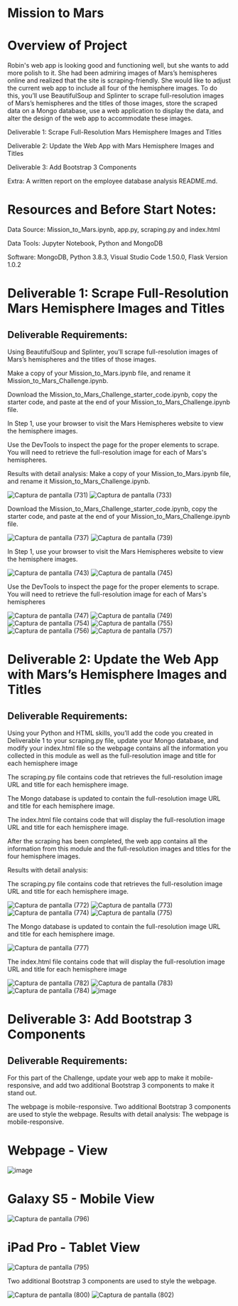 # Mission to Mars

# Overview of Project

Robin's web app is looking good and functioning well, but she wants to add more polish to it. She had been admiring images of Mars’s hemispheres online and realized that the site is scraping-friendly. She would like to adjust the current web app to include all four of the hemisphere images. To do this, you’ll use BeautifulSoup and Splinter to scrape full-resolution images of Mars’s hemispheres and the titles of those images, store the scraped data on a Mongo database, use a web application to display the data, and alter the design of the web app to accommodate these images.

Deliverable 1: Scrape Full-Resolution Mars Hemisphere Images and Titles

Deliverable 2: Update the Web App with Mars Hemisphere Images and Titles

Deliverable 3: Add Bootstrap 3 Components

Extra: A written report on the employee database analysis README.md.

# Resources and Before Start Notes:

Data Source: Mission_to_Mars.ipynb, app.py, scraping.py and index.html

Data Tools: Jupyter Notebook, Python and MongoDB

Software: MongoDB, Python 3.8.3, Visual Studio Code 1.50.0, Flask Version 1.0.2

# Deliverable 1: Scrape Full-Resolution Mars Hemisphere Images and Titles
## Deliverable Requirements:
Using BeautifulSoup and Splinter, you’ll scrape full-resolution images of Mars’s hemispheres and the titles of those images.

Make a copy of your Mission_to_Mars.ipynb file, and rename it Mission_to_Mars_Challenge.ipynb.

Download the Mission_to_Mars_Challenge_starter_code.ipynb, copy the starter code, and paste at the end of your Mission_to_Mars_Challenge.ipynb file.

In Step 1, use your browser to visit the Mars Hemispheres website to view the hemisphere images.

Use the DevTools to inspect the page for the proper elements to scrape. You will need to retrieve the full-resolution image for each of Mars's hemispheres.

Results with detail analysis:
Make a copy of your Mission_to_Mars.ipynb file, and rename it Mission_to_Mars_Challenge.ipynb.

![Captura de pantalla (731)](https://user-images.githubusercontent.com/86340630/136678227-c35c57ae-eacd-45f9-b206-05af9876f935.png)
![Captura de pantalla (733)](https://user-images.githubusercontent.com/86340630/136678240-a2a281b6-1573-48df-824f-2e60a410ca3b.png)

Download the Mission_to_Mars_Challenge_starter_code.ipynb, copy the starter code, and paste at the end of your Mission_to_Mars_Challenge.ipynb file.

![Captura de pantalla (737)](https://user-images.githubusercontent.com/86340630/136678522-9ebb01da-6234-4379-bc72-9c765c92cc11.png)
![Captura de pantalla (739)](https://user-images.githubusercontent.com/86340630/136679348-a8087666-6648-4e75-9461-81430974a33d.png)

In Step 1, use your browser to visit the Mars Hemispheres website to view the hemisphere images.

![Captura de pantalla (743)](https://user-images.githubusercontent.com/86340630/136709536-da24f014-5a9b-412d-957c-3371d51dac25.png)
![Captura de pantalla (745)](https://user-images.githubusercontent.com/86340630/136709593-6703f89d-8810-4248-83d6-55259fdc9ccb.png)

Use the DevTools to inspect the page for the proper elements to scrape. You will need to retrieve the full-resolution image for each of Mars's hemispheres

![Captura de pantalla (747)](https://user-images.githubusercontent.com/86340630/136709690-05125d78-3aee-42a0-a74a-1b254d773de5.png)
![Captura de pantalla (749)](https://user-images.githubusercontent.com/86340630/136709733-c6c64549-4d58-49f3-887c-7cdb0dc9e417.png)
![Captura de pantalla (754)](https://user-images.githubusercontent.com/86340630/136709827-07547c2d-b88d-456b-9a92-33707f81e731.png)
![Captura de pantalla (755)](https://user-images.githubusercontent.com/86340630/136709853-db04f436-cf9f-4620-a4af-72b488293a0d.png)
![Captura de pantalla (756)](https://user-images.githubusercontent.com/86340630/136709878-188cbf49-1b0d-41fb-b0c2-db43f87a4a40.png)
![Captura de pantalla (757)](https://user-images.githubusercontent.com/86340630/136709893-8b23d1c9-ed35-4d97-9196-bfd3d7c137ac.png)

# Deliverable 2: Update the Web App with Mars’s Hemisphere Images and Titles

## Deliverable Requirements:

Using your Python and HTML skills, you’ll add the code you created in Deliverable 1 to your scraping.py file, update your Mongo database, and modify your index.html file so the webpage contains all the information you collected in this module as well as the full-resolution image and title for each hemisphere image

The scraping.py file contains code that retrieves the full-resolution image URL and title for each hemisphere image.

The Mongo database is updated to contain the full-resolution image URL and title for each hemisphere image.

The index.html file contains code that will display the full-resolution image URL and title for each hemisphere image.

After the scraping has been completed, the web app contains all the information from this module and the full-resolution images and titles for the four hemisphere images.

Results with detail analysis:

The scraping.py file contains code that retrieves the full-resolution image URL and title for each hemisphere image.

![Captura de pantalla (772)](https://user-images.githubusercontent.com/86340630/136710567-e9c8c3b9-bf43-4a26-b3b1-970fed54b40f.png)
![Captura de pantalla (773)](https://user-images.githubusercontent.com/86340630/136710577-e62fbbb8-6028-4b6d-abbb-19d12580ae60.png)
![Captura de pantalla (774)](https://user-images.githubusercontent.com/86340630/136710494-484a4ede-bc6b-404f-9c65-2097a824ed2b.png)
![Captura de pantalla (775)](https://user-images.githubusercontent.com/86340630/136710515-569bd66a-a4e5-4445-90b0-d04795dcf2e6.png)

The Mongo database is updated to contain the full-resolution image URL and title for each hemisphere image.

![Captura de pantalla (777)](https://user-images.githubusercontent.com/86340630/136710666-53aba9da-81b7-4540-b5f0-6c7505dc10d7.png)

The index.html file contains code that will display the full-resolution image URL and title for each hemisphere image

![Captura de pantalla (782)](https://user-images.githubusercontent.com/86340630/136710774-35615632-7f81-4c6d-a7b8-0e554e9fd29f.png)
![Captura de pantalla (783)](https://user-images.githubusercontent.com/86340630/136710789-06e5e98a-8a23-4b47-a87a-71228a398ba4.png)
![Captura de pantalla (784)](https://user-images.githubusercontent.com/86340630/136710854-9e4e3035-b73c-483c-9844-5205db4a58af.png)
![image](https://user-images.githubusercontent.com/86340630/136710840-7aeafbe2-3cbb-4ea3-8e8f-f9db3abd7523.png)

# Deliverable 3: Add Bootstrap 3 Components
## Deliverable Requirements:
For this part of the Challenge, update your web app to make it mobile-responsive, and add two additional Bootstrap 3 components to make it stand out.

The webpage is mobile-responsive.
Two additional Bootstrap 3 components are used to style the webpage.
Results with detail analysis:
The webpage is mobile-responsive.

# Webpage - View

![image](https://user-images.githubusercontent.com/86340630/136712192-a5e2d31c-f6b7-4707-90ae-0c0707f9ce0f.png)

# Galaxy S5 - Mobile View

![Captura de pantalla (796)](https://user-images.githubusercontent.com/86340630/136712266-a5a62415-3db2-4ee2-9285-88c92bd7a3e9.png)

# iPad Pro - Tablet View

![Captura de pantalla (795)](https://user-images.githubusercontent.com/86340630/136712291-09dced92-bbf8-4332-b48f-b0675eec7fdc.png)

Two additional Bootstrap 3 components are used to style the webpage.

![Captura de pantalla (800)](https://user-images.githubusercontent.com/86340630/136712421-011bc073-add3-491b-b99e-af80b0533a09.png)
![Captura de pantalla (802)](https://user-images.githubusercontent.com/86340630/136719500-e6665523-5d58-43c6-9a0f-7a09e8be47c3.png)











